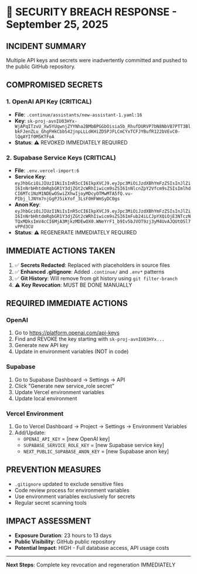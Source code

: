 # 🚨 SECURITY BREACH RESPONSE - September 25, 2025

## INCIDENT SUMMARY
Multiple API keys and secrets were inadvertently committed and pushed to the public GitHub repository.

## COMPROMISED SECRETS

### 1. OpenAI API Key (CRITICAL)
- **File**: `.continue/assistants/new-assistant-1.yaml:16`
- **Key**: `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`
- **Status**: ⚠️ REVOKED IMMEDIATELY REQUIRED

### 2. Supabase Service Keys (CRITICAL)
- **File**: `.env.vercel-import:6`  
- **Service Key**: `eyJhbGciOiJIUzI1NiIsInR5cCI6IkpXVCJ9.eyJpc3MiOiJzdXBhYmFzZSIsInJlZiI6InNrbHhtdmRqbGR1Y3djZGt2cWRhIiwicm9sZSI6InNlcnZpY2Vfcm9sZSIsImlhdCI6MTc1NzM1NDEwOSwiZXhwIjoyMDcyOTMwMTA5fQ.vu-PIbj_lJNYm7njGgPJ5ikYof_3LsF0HFWmSyDC0gs`
- **Anon Key**: `eyJhbGciOiJIUzI1NiIsInR5cCI6IkpXVCJ9.eyJpc3MiOiJzdXBhYmFzZSIsInJlZiI6InNrbHhtdmRqbGR1Y3djZGt2cWRhIiwicm9sZSI6ImFub24iLCJpYXQiOjE3NTczNTQxMDksImV4cCI6MjA3MjkzMDEwOX0.WNeYrF1_b9Iv5bJVOT9zj3yM4UvAJQUtOSl7vPPd3CU`
- **Status**: ⚠️ REGENERATE IMMEDIATELY REQUIRED

## IMMEDIATE ACTIONS TAKEN

1. ✅ **Secrets Redacted**: Replaced with placeholders in source files
2. ✅ **Enhanced .gitignore**: Added `.continue/` and `.env*` patterns  
3. ✅ **Git History**: Will remove from git history using `git filter-branch`
4. ⚠️ **Key Revocation**: MUST BE DONE MANUALLY

## REQUIRED IMMEDIATE ACTIONS

### OpenAI
1. Go to https://platform.openai.com/api-keys
2. Find and REVOKE the key starting with `sk-proj-avnIU03HYx...`
3. Generate new API key
4. Update in environment variables (NOT in code)

### Supabase  
1. Go to Supabase Dashboard → Settings → API
2. Click "Generate new service_role secret" 
3. Update Vercel environment variables
4. Update local environment

### Vercel Environment
1. Go to Vercel Dashboard → Project → Settings → Environment Variables
2. Add/Update:
   - `OPENAI_API_KEY` = [new OpenAI key]
   - `SUPABASE_SERVICE_ROLE_KEY` = [new Supabase service key]
   - `NEXT_PUBLIC_SUPABASE_ANON_KEY` = [new Supabase anon key]

## PREVENTION MEASURES
- `.gitignore` updated to exclude sensitive files
- Code review process for environment variables
- Use environment variables exclusively for secrets
- Regular secret scanning tools

## IMPACT ASSESSMENT
- **Exposure Duration**: 23 hours to 13 days
- **Public Visibility**: GitHub public repository
- **Potential Impact**: HIGH - Full database access, API usage costs

---
**Next Steps**: Complete key revocation and regeneration IMMEDIATELY